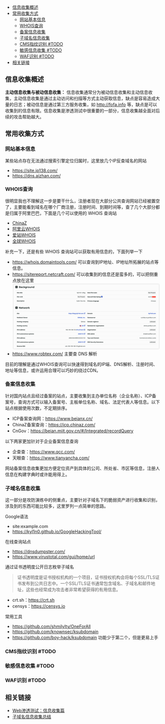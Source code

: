 - [信息收集概述](#信息收集概述)
- [常用收集方式](#常用收集方式)
  - [网站基本信息](#网站基本信息)
  - [WHOIS查询](#whois查询)
  - [备案信息收集](#备案信息收集)
  - [子域名信息收集](#子域名信息收集)
  - [CMS指纹识别 #TODO](#cms指纹识别-todo)
  - [敏感信息收集 #TODO](#敏感信息收集-todo)
  - [WAF识别 #TODO](#waf识别-todo)
- [相关链接](#相关链接)

## 信息收集概述

**主动信息收集与被动信息收集：** 信息收集通常分为被动信息收集和主动信息收集，主动信息收集是通过主动访问和扫描等方式主动获取信息，缺点是容易造成大量的日志；被动信息是通过第三方服务收集，如 http://fofa.info 等，缺点是可以收集到的信息有限。信息收集是渗透测试中很重要的一部分，信息收集越全面对后续的攻击帮助越大。

## 常用收集方式

### 网站基本信息

某些站点存在无法通过搜索引擎定位归属时，这里放几个IP反查域名的网站
- https://site.ip138.com/
- https://dns.aizhan.com/

### WHOIS查询

很明显我也不理解这一步是要干什么，注册者现在大部分公共查询网站已经被置空了，主要能看到域名在哪个厂商注册，注册时间、到期时间等，查了几个大部分都是归属于阿里巴巴，下面是几个可以使用的 WHOIS 查询站
- [ChinaZ](http://whois.chinaz.com/)
- [阿里云WHOIS](https://whois.aliyun.com/whois/domain/)
- [爱站WHOIS](https://whois.aizhan.com/)
- [全球WHOIS](https://www.whois365.com/cn)

补充一下，还是有些 WHOIS 查询站可以获取有用信息的，下面列举一下
- https://whois.domaintools.com/ 可以查询到IP地址、IP地址所拓展的站点等信息。
- https://sitereport.netcraft.com/ 可以收集到的信息还是蛮多的，可以把侧重点放在这里
![图 1](../../@attachment/images/Security/Web安全/信息收集_1661061196302.png)  
- https://www.robtex.com/ 主要查 DNS 解析

目前的理解是通过WHOIS查询可以快速得到域名的IP端、DNS解析、注册时间、地址等信息，或许运用合理可以巧妙的绕过CDN。

### 备案信息收集

针对国内站点且经过备案的站点，主要收集到主办单位名称（企业名称）、ICP备案号，查询方式可以输入备案号、主板单位名称、域名、法定代表人等信息。以下站点根据使用次数，不定期排序。
- ICP备案查询网：https://www.beianx.cn/
- ChinaZ备案查询：https://icp.chinaz.com/
- CnGov：https://beian.miit.gov.cn/#/Integrated/recordQuery

以下两家更加针对于企业备案信息查询
- 企查查：https://www.qcc.com/
- 天眼查：https://www.tianyancha.com/

网站备案信息收集更加方便定位资产到具体的公司、所处省、市区等信息，注册人信息在构建字典时或许能用得上。

### 子域名信息收集

这一部分是攻防演练中的侧重点，主要针对子域名下的脆弱资产进行收集和识别，涉及到的东西可能比较多，这里罗列一点简单的思路。

Google语法
- site:example.com
- https://kyl1n0.github.io/GoogleHackingTool/

在线查询站点
- https://dnsdumpster.com/
- https://www.virustotal.com/gui/home/url

通过证书透明度公开日志枚举子域名
>证书透明度是证书授权机构的一个项目，证书授权机构会将每个SSL/TLS证书发布到公共日志中。一个SSL/TLS证书通常包含域名、子域名和邮件地址，这些也经常成为攻击者非常希望获得的有用信息。
- crt.sh：https://crt.sh
- censys：https://censys.io

常用工具
- https://github.com/shmilylty/OneForAll
- https://github.com/knownsec/ksubdomain
- https://github.com/boy-hack/ksubdomain 功能少于第二个，但是更易上手

### CMS指纹识别 #TODO

### 敏感信息收集 #TODO

### WAF识别 #TODO

## 相关链接

- [Web渗透测试：信息收集篇](https://www.freebuf.com/articles/network/251083.html)
- [子域名信息收集总结](https://blog.csdn.net/qq_41880069/article/details/83037081)